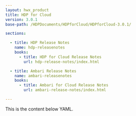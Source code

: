 ```yaml
---
layout: hwx_product
title: HDP for Cloud
version: 3.0.1
base-path: /HDPDocuments/HDPforCloud/HDPforCloud-3.0.1/

sections:

  - title: HDP Release Notes
    name: hdp-releasenotes
    books:
      - title: HDP for Cloud Release Notes
        url: hdp-release-notes/index.html

  - title: Ambari Release Notes
    name: ambari-releasenotes
    books:
      - title: Ambari for Cloud Release Notes
        url: ambari-release-notes/index.html

---
```


This is the content below YAML.
